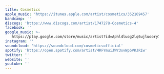 ```yaml
---
title: Cosmetics
apple_music: 'https://itunes.apple.com/artist/cosmetics/352169457'
bandcamp: ''
discogs: 'https://www.discogs.com/artist/1747278-Cosmetics-4'
facebook: ''
google_music: >-
   https://play.google.com/store/music/artist?id=Aphl4luog2lq6ujluoory7in72a
instagram: ''
soundcloud: 'https://soundcloud.com/cosmeticsofficial'
spotify: 'https://open.spotify.com/artist/4RFYmuiJWr3xvWpbVKJRIw'
twitter: ''
website: ''
youtube: ''
---
```

